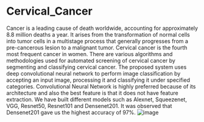 # Cervical_Cancer
Cancer is a leading cause of death worldwide, accounting for approximately 8.8 million deaths a year. It arises from the transformation of normal cells into tumor cells in a multistage process that generally progresses from a pre-cancerous lesion to a malignant tumor. Cervical cancer is the fourth most frequent cancer in women. There are various algorithms and methodologies used for automated screening of cervical cancer by segmenting and classifying cervical cancer. The proposed system uses deep convolutional neural network to perform image classification by accepting an input image, processing it and classifying it under specified categories. Convolutional Neural Network is highly preferred because of its architecture and also the best feature is that it does not have feature extraction. We have built different models such as Alexnet, Squeezenet, VGG, Resnet50, Resnet101 and Densenet201. It was observed that Densenet201 gave us the highest accuracy of 97%.
![image](https://user-images.githubusercontent.com/61319234/126349558-7fb265f1-6fe5-415a-88b7-33265353184d.png)
